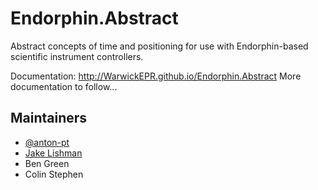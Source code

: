 # Endorphin.Abstract

Abstract concepts of time and positioning for use with Endorphin-based
scientific instrument controllers.

Documentation: http://WarwickEPR.github.io/Endorphin.Abstract
More documentation to follow...

## Maintainers

- [@anton-pt](https://github.com/anton-pt)
- [Jake Lishman](https://github.com/jakelishman)
- Ben Green
- Colin Stephen
